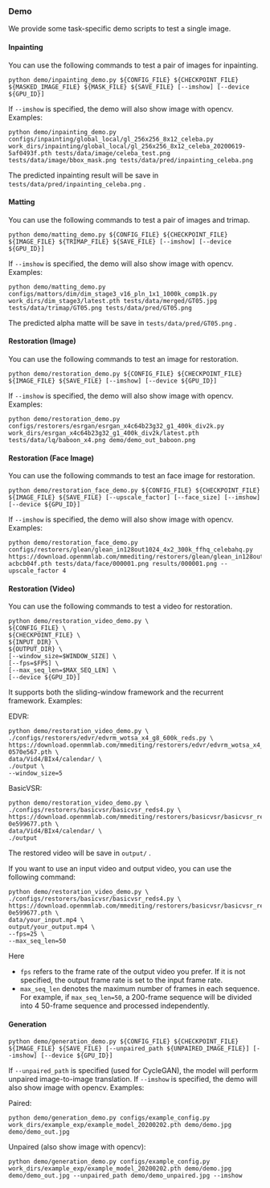 ### Demo

We provide some task-specific demo scripts to test a single image.

#### Inpainting

You can use the following commands to test a pair of images for inpainting.

```shell
python demo/inpainting_demo.py ${CONFIG_FILE} ${CHECKPOINT_FILE} ${MASKED_IMAGE_FILE} ${MASK_FILE} ${SAVE_FILE} [--imshow] [--device ${GPU_ID}]
```

If `--imshow` is specified, the demo will also show image with opencv. Examples:

```shell
python demo/inpainting_demo.py configs/inpainting/global_local/gl_256x256_8x12_celeba.py work_dirs/inpainting/global_local/gl_256x256_8x12_celeba_20200619-5af0493f.pth tests/data/image/celeba_test.png tests/data/image/bbox_mask.png tests/data/pred/inpainting_celeba.png
```

The predicted inpainting result will be save in `tests/data/pred/inpainting_celeba.png` .

#### Matting

You can use the following commands to test a pair of images and trimap.

```shell
python demo/matting_demo.py ${CONFIG_FILE} ${CHECKPOINT_FILE} ${IMAGE_FILE} ${TRIMAP_FILE} ${SAVE_FILE} [--imshow] [--device ${GPU_ID}]
```

If `--imshow` is specified, the demo will also show image with opencv. Examples:

```shell
python demo/matting_demo.py configs/mattors/dim/dim_stage3_v16_pln_1x1_1000k_comp1k.py work_dirs/dim_stage3/latest.pth tests/data/merged/GT05.jpg tests/data/trimap/GT05.png tests/data/pred/GT05.png
```

The predicted alpha matte will be save in `tests/data/pred/GT05.png` .

#### Restoration (Image)

You can use the following commands to test an image for restoration.

```shell
python demo/restoration_demo.py ${CONFIG_FILE} ${CHECKPOINT_FILE} ${IMAGE_FILE} ${SAVE_FILE} [--imshow] [--device ${GPU_ID}]
```

If `--imshow` is specified, the demo will also show image with opencv. Examples:

```shell
python demo/restoration_demo.py configs/restorers/esrgan/esrgan_x4c64b23g32_g1_400k_div2k.py work_dirs/esrgan_x4c64b23g32_g1_400k_div2k/latest.pth tests/data/lq/baboon_x4.png demo/demo_out_baboon.png
```

#### Restoration (Face Image)

You can use the following commands to test an face image for restoration.

```shell
python demo/restoration_face_demo.py ${CONFIG_FILE} ${CHECKPOINT_FILE} ${IMAGE_FILE} ${SAVE_FILE} [--upscale_factor] [--face_size] [--imshow] [--device ${GPU_ID}]
```

If `--imshow` is specified, the demo will also show image with opencv. Examples:

```shell
python demo/restoration_face_demo.py configs/restorers/glean/glean_in128out1024_4x2_300k_ffhq_celebahq.py https://download.openmmlab.com/mmediting/restorers/glean/glean_in128out1024_4x2_300k_ffhq_celebahq_20210812-acbcb04f.pth tests/data/face/000001.png results/000001.png --upscale_factor 4
```

#### Restoration (Video)

You can use the following commands to test a video for restoration.

```shell
python demo/restoration_video_demo.py \
${CONFIG_FILE} \
${CHECKPOINT_FILE} \
${INPUT_DIR} \
${OUTPUT_DIR} \
[--window_size=$WINDOW_SIZE] \
[--fps=$FPS] \
[--max_seq_len=$MAX_SEQ_LEN] \
[--device ${GPU_ID}]
```

It supports both the sliding-window framework and the recurrent framework. Examples:

EDVR:

```shell
python demo/restoration_video_demo.py \
./configs/restorers/edvr/edvrm_wotsa_x4_g8_600k_reds.py \
https://download.openmmlab.com/mmediting/restorers/edvr/edvrm_wotsa_x4_8x4_600k_reds_20200522-0570e567.pth \
data/Vid4/BIx4/calendar/ \
./output \
--window_size=5
```

BasicVSR:

```shell
python demo/restoration_video_demo.py \
./configs/restorers/basicvsr/basicvsr_reds4.py \
https://download.openmmlab.com/mmediting/restorers/basicvsr/basicvsr_reds4_20120409-0e599677.pth \
data/Vid4/BIx4/calendar/ \
./output
```

The restored video will be save in `output/` .

If you want to use an input video and output video, you can use the following command:

```shell
python demo/restoration_video_demo.py \
./configs/restorers/basicvsr/basicvsr_reds4.py \
https://download.openmmlab.com/mmediting/restorers/basicvsr/basicvsr_reds4_20120409-0e599677.pth \
data/your_input.mp4 \
output/your_output.mp4 \
--fps=25 \
--max_seq_len=50
```

Here
* `fps` refers to the frame rate of the output video you prefer. If it is not specified, the output frame rate is set to the input frame rate.
* `max_seq_len` denotes the maximum number of frames in each sequence. For example, if `max_seq_len=50`, a 200-frame sequence will be divided into 4 50-frame sequence and processed independently.

#### Generation

```shell
python demo/generation_demo.py ${CONFIG_FILE} ${CHECKPOINT_FILE} ${IMAGE_FILE} ${SAVE_FILE} [--unpaired_path ${UNPAIRED_IMAGE_FILE}] [--imshow] [--device ${GPU_ID}]
```

If `--unpaired_path` is specified (used for CycleGAN), the model will perform unpaired image-to-image translation. If `--imshow` is specified, the demo will also show image with opencv. Examples:

Paired:

```shell
python demo/generation_demo.py configs/example_config.py work_dirs/example_exp/example_model_20200202.pth demo/demo.jpg demo/demo_out.jpg
```

Unpaired (also show image with opencv):

```shell
python demo/generation_demo.py configs/example_config.py work_dirs/example_exp/example_model_20200202.pth demo/demo.jpg demo/demo_out.jpg --unpaired_path demo/demo_unpaired.jpg --imshow
```
